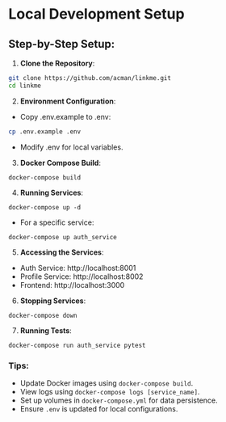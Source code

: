 # Local Development Setup

## Step-by-Step Setup:

1. **Clone the Repository**:
```bash
git clone https://github.com/acman/linkme.git
cd linkme
```

2. **Environment Configuration**:

* Copy .env.example to .env:
```bash
cp .env.example .env
```
* Modify .env for local variables.

3. **Docker Compose Build**:

```
docker-compose build
```

4. **Running Services**:

```
docker-compose up -d
```

* For a specific service:

```
docker-compose up auth_service
```

5. **Accessing the Services**:

* Auth Service: http://localhost:8001
* Profile Service: http://localhost:8002
* Frontend: http://localhost:3000

6. **Stopping Services**:

```
docker-compose down
```

7. **Running Tests**:

```
docker-compose run auth_service pytest
```

### Tips:
* Update Docker images using `docker-compose build`.
* View logs using `docker-compose logs [service_name]`.
* Set up volumes in `docker-compose.yml` for data persistence.
* Ensure `.env` is updated for local configurations.